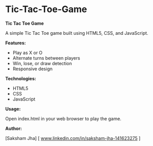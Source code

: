 # Tic-Tac-Toe-Game

**Tic Tac Toe Game**

A simple Tic Tac Toe game built using HTML5, CSS, and JavaScript.

**Features:**

- Play as X or O
- Alternate turns between players
- Win, lose, or draw detection
- Responsive design

**Technologies:**

- HTML5
- CSS
- JavaScript


**Usage:**

Open index.html in your web browser to play the game.

**Author:**

[Saksham Jha]
[ www.linkedin.com/in/saksham-jha-141623275 ]
